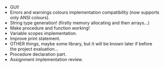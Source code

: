 * GUI!
* Errors and warnings colours implementation compatibility (now supports only ANSI colours).
* String type generation! (firstly memory allocating and then arrays...)
* Make procedure and function working!
* Variable scopes implementation.
* Improve print statement.
* OTHER things, maybe some library, but it will be known later if before the project evaluation...
* Procedure declaration part.
* Assignment implementation review.